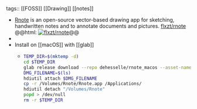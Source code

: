 tags:: [[FOSS]] [[Drawing]] [[notes]]

- [Rnote](https://rnote.flxzt.net/) is an open-source vector-based drawing app for sketching, handwritten notes and to annotate documents and pictures.
  [flxzt/rnote](https://github.com/flxzt/rnote)
  @@html: <a href="https://github.com/flxzt/rnote/"><img src="https://github-readme-stats-astronomer.vercel.app/api/pin/?username=flxzt&repo=rnote&theme=tokyonight" alt="flxzt/rnote"/></a>@@
-
- Install on [[macOS]] with [[glab]]
	- ```bash
	  TEMP_DIR=$(mktemp -d)
	  cd $TEMP_DIR
	  glab release download --repo dehesselle/rnote_macos --asset-name "*$(uname -p)*.dmg"
	  DMG_FILENAME=$(ls)
	  hdiutil attach $DMG_FILENAME
	  cp -r /Volumes/Rnote/Rnote.app /Applications/
	  hdiutil detach "/Volumes/Rnote"
	  popd > /dev/null
	  rm -r $TEMP_DIR
	  ```